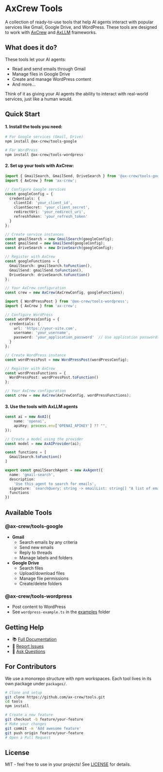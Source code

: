 # AxCrew Tools

A collection of ready-to-use tools that help AI agents interact with popular services like Gmail, Google Drive, and WordPress. These tools are designed to work with [AxCrew](https://github.com/amitdeshmukh/ax-crew) and [AxLLM](https://axllm.dev) frameworks.

## What does it do?

These tools let your AI agents:
- Read and send emails through Gmail
- Manage files in Google Drive
- Create and manage WordPress content
- And more...

Think of it as giving your AI agents the ability to interact with real-world services, just like a human would.

## Quick Start

#### 1. Install the tools you need:
```bash
# For Google services (Gmail, Drive)
npm install @ax-crew/tools-google

# For WordPress
npm install @ax-crew/tools-wordpress
```

#### 2. Set up your tools with AxCrew:

```typescript
import { GmailSearch, GmailSend, DriveSearch } from '@ax-crew/tools-google';
import { AxCrew } from 'ax-crew';

// Configure Google services
const googleConfig = {
  credentials: {
    clientId: 'your_client_id',
    clientSecret: 'your_client_secret',
    redirectUri: 'your_redirect_uri',
    refreshToken: 'your_refresh_token'
  }
};

// Create service instances
const gmailSearch = new GmailSearch(googleConfig);
const gmailSend = new GmailSend(googleConfig);
const driveSearch = new DriveSearch(googleConfig);

// Register with AxCrew
const googleFunctions = {
  GmailSearch: gmailSearch.toFunction(),
  GmailSend: gmailSend.toFunction(),
  DriveSearch: driveSearch.toFunction()
};

// Your AxCrew configuration
const crew = new AxCrew(AxCrewConfig, googleFunctions);
```

```typescript
import { WordPressPost } from '@ax-crew/tools-wordpress';
import { AxCrew } from 'ax-crew';

// Configure WordPress
const wordPressConfig = {
  credentials: {
    url: 'https://your-site.com',
    username: 'your_username',
    password: 'your_application_password'  // Use application passwords, not your login password!
  }
};

// Create WordPress instance
const wordPressPost = new WordPressPost(wordPressConfig);

// Register with AxCrew
const wordPressFunctions = {
  WordPressPost: wordPressPost.toFunction()
};

// Your AxCrew configuration
const crew = new AxCrew(AxCrewConfig, wordPressFunctions);
```

#### 3. Use the tools with AxLLM agents

```typescript
const ai = new AxAI({
    name: 'openai',
    apiKey: process.env['OPENAI_APIKEY'] ?? "",
});

// Create a model using the provider
const model = new AxAIProvider(ai);

const functions = [
  GmailSearch.toFunction()
]

export const gmailSearchAgent = new AxAgent({
  name: 'gmail-search',
  description:
    'Use this agent to search for emails',
  signature: `searchQuery: string -> emailList: string[] "A list of emails that match the search query"`,
  functions
})
```

## Available Tools

### @ax-crew/tools-google
- **Gmail**
  - Search emails by any criteria
  - Send new emails
  - Reply to threads
  - Manage labels and folders
- **Google Drive**
  - Search files
  - Upload/download files
  - Manage file permissions
  - Create/delete folders

### @ax-crew/tools-wordpress
- Post content to WordPress
- See `wordpress-example.ts` in the [examples](examples) folder

## Getting Help

- 📚 [Full Documentation](https://docs.axcrew.dev)
- 🐛 [Report Issues](https://github.com/ax-crew/tools/issues)
- 💬 [Ask Questions](https://github.com/ax-crew/tools/discussions)

## For Contributors

We use a monorepo structure with npm workspaces. Each tool lives in its own package under `packages/`.

```bash
# Clone and setup
git clone https://github.com/ax-crew/tools.git
cd tools
npm install

# Create a new feature
git checkout -b feature/your-feature
# Make your changes
git commit -m 'Add awesome feature'
git push origin feature/your-feature
# Open a Pull Request
```

## License

MIT - feel free to use in your projects! See [LICENSE](LICENSE) for details.


